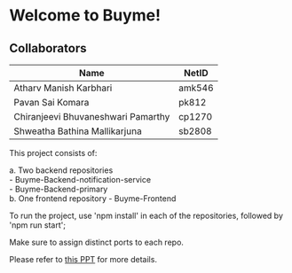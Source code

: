 # Welcome to Buyme!

## Collaborators

| Name           | NetID     |
|----------------|-----------|
| Atharv Manish Karbhari      | amk546     |
| Pavan Sai Komara     | pk812     |
| Chiranjeevi Bhuvaneshwari Pamarthy  | cp1270     |
| Shweatha Bathina Mallikarjuna  | sb2808     |

This project consists of:

a. Two backend repositories <br>
    - Buyme-Backend-notification-service <br>
    - Buyme-Backend-primary <br>
b. One frontend repository
    - Buyme-Frontend

To run the project, use 'npm install' in each of the repositories,
followed by 'npm run start';

Make sure to assign distinct ports to each repo.

Please refer to [this PPT](https://github.com/komarapavansai/Buyme-Final-Project/blob/main/BuyMe_CS527.pptx) for more details.

